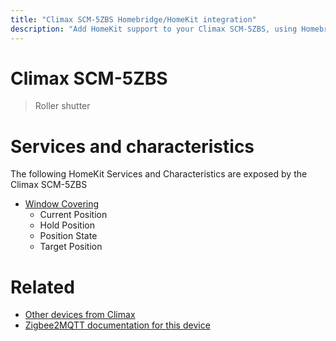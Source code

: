 ```yaml
---
title: "Climax SCM-5ZBS Homebridge/HomeKit integration"
description: "Add HomeKit support to your Climax SCM-5ZBS, using Homebridge, Zigbee2MQTT and homebridge-z2m."
---
```

<!---
This file has been GENERATED using src/docgen/docgen.ts
DO NOT EDIT THIS FILE MANUALLY!
-->
# Climax SCM-5ZBS
> Roller shutter


# Services and characteristics
The following HomeKit Services and Characteristics are exposed by
the Climax SCM-5ZBS

* [Window Covering](../../cover.md)
  * Current Position
  * Hold Position
  * Position State
  * Target Position


# Related
* [Other devices from Climax](../index.md#climax)
* [Zigbee2MQTT documentation for this device](https://www.zigbee2mqtt.io/devices/SCM-5ZBS.html)
